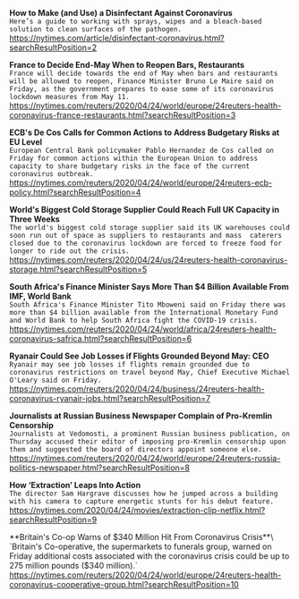 **How to Make (and Use) a Disinfectant Against Coronavirus**\
`Here’s a guide to working with sprays, wipes and a bleach-based solution to clean surfaces of the pathogen.`\
https://nytimes.com/article/disinfectant-coronavirus.html?searchResultPosition=2

**France to Decide End-May When to Reopen Bars, Restaurants**\
`France will decide towards the end of May when bars and restaurants will be allowed to reopen, Finance Minister Bruno Le Maire said on Friday, as the government prepares to ease some of its coronavirus lockdown measures from May 11.`\
https://nytimes.com/reuters/2020/04/24/world/europe/24reuters-health-coronavirus-france-restaurants.html?searchResultPosition=3

**ECB's De Cos Calls for Common Actions to Address Budgetary Risks at EU Level**\
`European Central Bank policymaker Pablo Hernandez de Cos called on Friday for common actions within the European Union to address capacity to share budgetary risks in the face of the current coronavirus outbreak.`\
https://nytimes.com/reuters/2020/04/24/world/europe/24reuters-ecb-policy.html?searchResultPosition=4

**World's Biggest Cold Storage Supplier Could Reach Full UK Capacity in Three Weeks**\
`The world's biggest cold storage supplier said its UK warehouses could soon run out of space as suppliers to restaurants and mass  caterers closed due to the coronavirus lockdown are forced to freeze food for longer to ride out the crisis.`\
https://nytimes.com/reuters/2020/04/24/us/24reuters-health-coronavirus-storage.html?searchResultPosition=5

**South Africa's Finance Minister Says More Than $4 Billion Available From IMF, World Bank**\
`South Africa's Finance Minister Tito Mboweni said on Friday there was more than $4 billion available from the International Monetary Fund and World Bank to help South Africa fight the COVID-19 crisis.`\
https://nytimes.com/reuters/2020/04/24/world/africa/24reuters-health-coronavirus-safrica.html?searchResultPosition=6

**Ryanair Could See Job Losses if Flights Grounded Beyond May: CEO**\
`Ryanair may see job losses if flights remain grounded due to coronavirus restrictions on travel beyond May, Chief Executive Michael O'Leary said on Friday.`\
https://nytimes.com/reuters/2020/04/24/business/24reuters-health-coronavirus-ryanair-jobs.html?searchResultPosition=7

**Journalists at Russian Business Newspaper Complain of Pro-Kremlin Censorship**\
`Journalists at Vedomosti, a prominent Russian business publication, on Thursday accused their editor of imposing pro-Kremlin censorship upon them and suggested the board of directors appoint someone else. `\
https://nytimes.com/reuters/2020/04/24/world/europe/24reuters-russia-politics-newspaper.html?searchResultPosition=8

**How ‘Extraction’ Leaps Into Action**\
`The director Sam Hargrave discusses how he jumped across a building with his camera to capture energetic stunts for his debut feature.`\
https://nytimes.com/2020/04/24/movies/extraction-clip-netflix.html?searchResultPosition=9

**Britain's Co-op Warns of $340 Million Hit From Coronavirus Crisis**\
`Britain's Co-operative, the supermarkets to funerals group, warned on Friday additional costs associated with the coronavirus crisis could be up to 275 million pounds ($340 million).`\
https://nytimes.com/reuters/2020/04/24/world/europe/24reuters-health-coronavirus-cooperative-group.html?searchResultPosition=10

